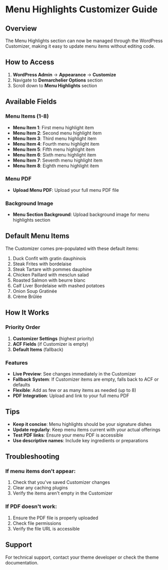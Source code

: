 # Menu Highlights Customizer Guide

## Overview
The Menu Highlights section can now be managed through the WordPress Customizer, making it easy to update menu items without editing code.

## How to Access

1. **WordPress Admin** → **Appearance** → **Customize**
2. Navigate to **Demarchelier Options** section
3. Scroll down to **Menu Highlights** section

## Available Fields

### Menu Items (1-8)
- **Menu Item 1**: First menu highlight item
- **Menu Item 2**: Second menu highlight item
- **Menu Item 3**: Third menu highlight item
- **Menu Item 4**: Fourth menu highlight item
- **Menu Item 5**: Fifth menu highlight item
- **Menu Item 6**: Sixth menu highlight item
- **Menu Item 7**: Seventh menu highlight item
- **Menu Item 8**: Eighth menu highlight item

### Menu PDF
- **Upload Menu PDF**: Upload your full menu PDF file

### Background Image
- **Menu Section Background**: Upload background image for menu highlights section

## Default Menu Items

The Customizer comes pre-populated with these default items:

1. Duck Confit with gratin dauphinois
2. Steak Frites with bordelaise
3. Steak Tartare with pommes dauphine
4. Chicken Paillard with mesclun salad
5. Roasted Salmon with beurre blanc
6. Calf Liver Bordelaise with mashed potatoes
7. Onion Soup Gratinée
8. Crème Brûlée

## How It Works

### Priority Order
1. **Customizer Settings** (highest priority)
2. **ACF Fields** (if Customizer is empty)
3. **Default Items** (fallback)

### Features
- **Live Preview**: See changes immediately in the Customizer
- **Fallback System**: If Customizer items are empty, falls back to ACF or defaults
- **Flexible**: Add as few or as many items as needed (up to 8)
- **PDF Integration**: Upload and link to your full menu PDF

## Tips

- **Keep it concise**: Menu highlights should be your signature dishes
- **Update regularly**: Keep menu items current with your actual offerings
- **Test PDF links**: Ensure your menu PDF is accessible
- **Use descriptive names**: Include key ingredients or preparations

## Troubleshooting

### If menu items don't appear:
1. Check that you've saved Customizer changes
2. Clear any caching plugins
3. Verify the items aren't empty in the Customizer

### If PDF doesn't work:
1. Ensure the PDF file is properly uploaded
2. Check file permissions
3. Verify the file URL is accessible

## Support

For technical support, contact your theme developer or check the theme documentation. 